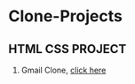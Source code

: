 # Clone-Projects
## HTML CSS PROJECT 

1) Gmail Clone, [click here](https://coruscating-torte-e62f30.netlify.app/)
